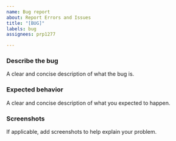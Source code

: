 ```yaml
---
name: Bug report
about: Report Errors and Issues
title: "[BUG]"
labels: bug
assignees: prp1277

---
```


### Describe the bug
A clear and concise description of what the bug is.

### Expected behavior
A clear and concise description of what you expected to happen.

### Screenshots
If applicable, add screenshots to help explain your problem.
